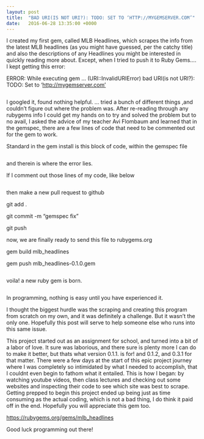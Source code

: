 ```yaml
---
layout: post
title:  "BAD URI(IS NOT URI?): TODO: SET TO ‘HTTP://MYGEMSERVER.COM’"
date:   2016-06-28 13:35:00 +0000
---
```



I created my first gem, called MLB Headlines, which scrapes the info from the latest MLB headlines (as you might have guessed, per the catchy title) and also the descriptions of any Headlines you might be interested in quickly reading more about. Except, when I tried to push it to Ruby Gems…. I kept getting this error:

ERROR: While executing gem … (URI::InvalidURIError)
bad URI(is not URI?): TODO: Set to ‘http://mygemserver.com’

![<img src="(http://dkphotoimaging.com/wp-content/uploads/2016/04/mlb_headlines1.jpg">](http://dkphotoimaging.com/wp-content/uploads/2016/04/mlb_headlines1.jpg)

I googled it, found nothing helpful. … tried a bunch of different things ,and couldn’t figure out where the problem was. After re-reading through any rubygems info I could get my hands on to try and solved the problem but to no avail, I asked the advice of my teacher Avi Flombaum and learned that in the gemspec, there are a few lines of code that need to be commented out for the gem to work.

Standard in the gem install is this block of code, within the gemspec file

![<img src="http://dkphotoimaging.com/wp-content/uploads/2016/04/mlb_headlines2.jpg">](http://dkphotoimaging.com/wp-content/uploads/2016/04/mlb_headlines2.jpg)

and therein is where the error lies.

If I comment out those lines of my code, like below

![<img src="http://dkphotoimaging.com/wp-content/uploads/2016/04/mlb_headlines3.jpg">](http://dkphotoimaging.com/wp-content/uploads/2016/04/mlb_headlines3.jpg)

then make a new pull request to github

git add .

git commit -m “gemspec fix”

git push

now, we are finally ready to send this file to rubygems.org

gem build mlb_headlines

gem push mlb_headlines-0.1.0.gem

![<img src="http://dkphotoimaging.com/wp-content/uploads/2016/04/mlb_headlines4.jpg">](http://dkphotoimaging.com/wp-content/uploads/2016/04/mlb_headlines4.jpg)

voila! a new ruby gem is born.


![<img src="http://dkphotoimaging.com/wp-content/uploads/2016/04/mlb_headlines___RubyGems_org.jpg">](http://dkphotoimaging.com/wp-content/uploads/2016/04/mlb_headlines___RubyGems_org.jpg)

In programming, nothing is easy until you have experienced it.

I thought the biggest hurdle was the scraping and creating this program from scratch on my own, and it was definitely a challenge. But it wasn’t the only one. Hopefully this post will serve to help someone else who runs into this same issue.

This project started out as an assignment for school, and turned into a bit of a labor of love. It sure was laborious, and there sure is plenty more I can do to make it better, but thats what version 0.1.1. is for! and 0.1.2, and 0.3.1 for that matter. There were a few days at the start of this epic project journey where I was completely so intimidated by what I needed to accomplish, that I couldnt even begin to fathom what it entailed. This is how I began: by watching youtube videos, then class lectures and checking out some websites and inspecting their code to see which site was best to scrape. Getting prepped to begin this project ended up being just as time consuming as the actual coding, which is not a bad thing, I do think it paid off in the end. Hopefully you will appreciate this gem too.

https://rubygems.org/gems/mlb_headlines

Good luck programming out there!
